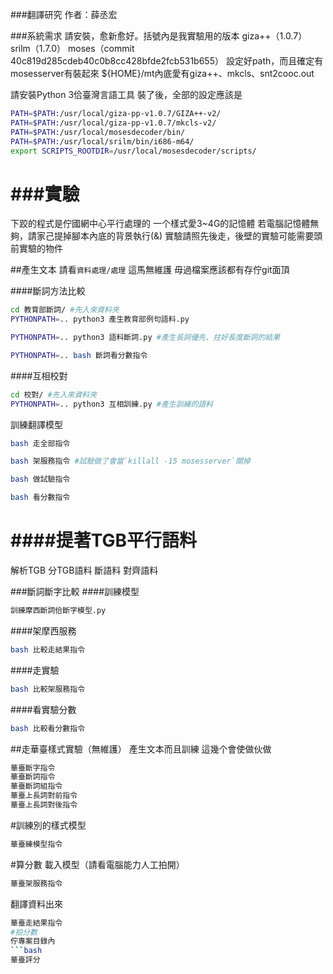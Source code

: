 ###翻譯研究
作者：薛丞宏

###系統需求
請安裝，愈新愈好。括號內是我實驗用的版本
giza++（1.0.7）
srilm（1.7.0）
moses（commit 40c819d285cdeb40c0b8cc428bfde2fcb531b655）
設定好path，而且確定有mosesserver有裝起來
${HOME}/mt內底愛有giza++、mkcls、snt2cooc.out

請安裝Python 3佮臺灣言語工具
裝了後，全部的設定應該是
```bash
PATH=$PATH:/usr/local/giza-pp-v1.0.7/GIZA++-v2/
PATH=$PATH:/usr/local/giza-pp-v1.0.7/mkcls-v2/
PATH=$PATH:/usr/local/mosesdecoder/bin/
PATH=$PATH:/usr/local/srilm/bin/i686-m64/
export SCRIPTS_ROOTDIR=/usr/local/mosesdecoder/scripts/
```


###實驗
======================
下跤的程式是佇國網中心平行處理的
一个樣式愛3~4G的記憶體
若電腦記憶體無夠，請家己提掉腳本內底的背景執行(&)
實驗請照先後走，後壁的實驗可能需要頭前實驗的物件

##產生文本
請看`資料處理/處理`
這馬無維護
毋過檔案應該都有存佇git面頂

####斷詞方法比較
```bash
cd 教育部斷詞/ #先入來資料夾
PYTHONPATH=.. python3 產生教育部例句語料.py
```
```bash
PYTHONPATH=.. python3 語料斷詞.py #產生長詞優先、拄好長度斷詞的結果
```
```bash
PYTHONPATH=.. bash 斷詞看分數指令
```

####互相校對
```bash
cd 校對/ #先入來資料夾
PYTHONPATH=.. python3 互相訓練.py #產生訓練的語料
```
訓練翻譯模型
```bash
bash 走全部指令
```
```bash
bash 架服務指令 #試驗做了會當`killall -15 mosesserver`關掉
```
```bash
bash 做試驗指令
```
```bash
bash 看分數指令
```


####提著TGB平行語料
====================
解析TGB
分TGB語料
斷語料
對齊語料


###斷詞斷字比較
####訓練模型
```bash
訓練摩西斷詞佮斷字模型.py
```
####架摩西服務
```bash
bash 比較走結果指令
```
####走實驗
```bash
bash 比較架服務指令
```
####看實驗分數
```bash
bash 比較看分數指令
```

##走華臺樣式實驗（無維護）
產生文本而且訓練
這幾个會使做伙做
```bash
華臺斷字指令
華臺斷詞指令
華臺斷詞組指令
華臺上長詞對前指令       
華臺上長詞對後指令    
```
#訓練別的樣式模型
```bash
華臺練模型指令
```
#算分數
載入模型（請看電腦能力人工拍開）
```bash
華臺架服務指令
```
翻譯資料出來
```bash
華臺走結果指令
#拍分數
佇專案目錄內
```bash
華臺評分
```
